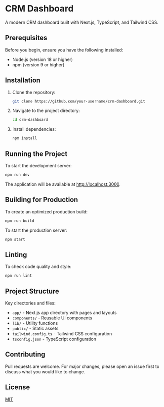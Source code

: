 # CRM Dashboard

A modern CRM dashboard built with Next.js, TypeScript, and Tailwind CSS.

## Prerequisites

Before you begin, ensure you have the following installed:

- Node.js (version 18 or higher)
- npm (version 9 or higher)

## Installation

1. Clone the repository:
   ```bash
   git clone https://github.com/your-username/crm-dashboard.git
   ```

2. Navigate to the project directory:
   ```bash
   cd crm-dashboard
   ```

3. Install dependencies:
   ```bash
   npm install
   ```

## Running the Project

To start the development server:

```bash
npm run dev
```

The application will be available at [http://localhost:3000](http://localhost:3000).

## Building for Production

To create an optimized production build:

```bash
npm run build
```

To start the production server:

```bash
npm start
```

## Linting

To check code quality and style:

```bash
npm run lint
```

## Project Structure

Key directories and files:

- `app/` - Next.js app directory with pages and layouts
- `components/` - Reusable UI components
- `lib/` - Utility functions
- `public/` - Static assets
- `tailwind.config.ts` - Tailwind CSS configuration
- `tsconfig.json` - TypeScript configuration

## Contributing

Pull requests are welcome. For major changes, please open an issue first to discuss what you would like to change.

## License

[MIT](https://choosealicense.com/licenses/mit/)
